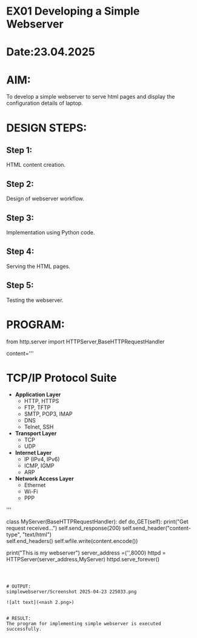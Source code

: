 # EX01 Developing a Simple Webserver

# Date:23.04.2025
# AIM:
To develop a simple webserver to serve html pages and display the configuration details of laptop.

# DESIGN STEPS:
## Step 1:
HTML content creation.

## Step 2:
Design of webserver workflow.

## Step 3:
Implementation using Python code.

## Step 4:
Serving the HTML pages.

## Step 5:
Testing the webserver.

# PROGRAM:
from http.server import HTTPServer,BaseHTTPRequestHandler

content='''
<html>
<head>
    <title>TCP/IP Protocol Suite</title>
</head>
<body>
    <h1>TCP/IP Protocol Suite</h1>
    <ul>
        <li><strong>Application Layer</strong>
            <ul>
                <li>HTTP, HTTPS</li>
                <li>FTP, TFTP</li>
                <li>SMTP, POP3, IMAP</li>
                <li>DNS</li>
                <li>Telnet, SSH</li>
            </ul>
        </li>
        <li><strong>Transport Layer</strong>
            <ul>
                <li>TCP</li>
                <li>UDP</li>
            </ul>
        </li>
        <li><strong>Internet Layer</strong>
            <ul>
                <li>IP (IPv4, IPv6)</li>
                <li>ICMP, IGMP</li>
                <li>ARP</li>
            </ul>
        </li>
        <li><strong>Network Access Layer</strong>
            <ul>
                <li>Ethernet</li>
                <li>Wi-Fi</li>
                <li>PPP</li>
            </ul>
        </li>
    </ul>
</body>
</html>

'''

class MyServer(BaseHTTPRequestHandler):
    def do_GET(self):
        print("Get request received...")
        self.send_response(200) 
        self.send_header("content-type", "text/html")       
        self.end_headers()
        self.wfile.write(content.encode())

print("This is my webserver") 
server_address =('',8000)
httpd = HTTPServer(server_address,MyServer)
httpd.serve_forever()

```



# OUTPUT:
simplewebserver/Screenshot 2025-04-23 225033.png

![alt text](<nash 2.png>)


# RESULT:
The program for implementing simple webserver is executed successfully.
